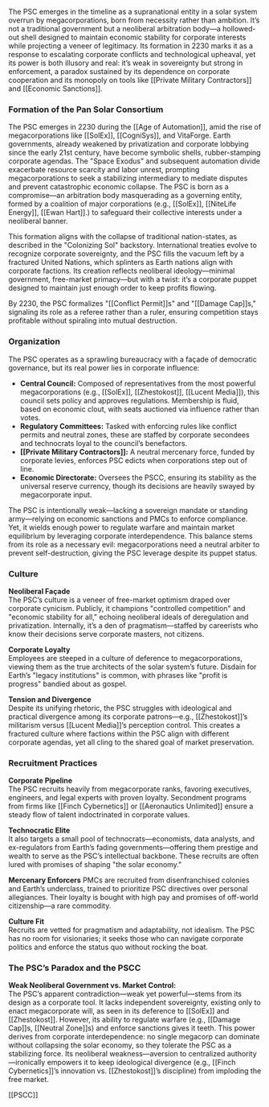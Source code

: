 The PSC emerges in the timeline as a supranational entity in a solar system overrun by megacorporations, born from necessity rather than ambition. It’s not a traditional government but a neoliberal arbitration body—a hollowed-out shell designed to maintain economic stability for corporate interests while projecting a veneer of legitimacy. Its formation in 2230 marks it as a response to escalating corporate conflicts and technological upheaval, yet its power is both illusory and real: it’s weak in sovereignty but strong in enforcement, a paradox sustained by its dependence on corporate cooperation and its monopoly on tools like [[Private Military Contractors]] and [[Economic Sanctions]].

### Formation of the Pan Solar Consortium

The PSC emerges in 2230 during the [[Age of Automation]], amid the rise of megacorporations like [[SolEx]], [[CogniSys]], and VitaForge. Earth governments, already weakened by privatization and corporate lobbying since the early 21st century, have become symbolic shells, rubber-stamping corporate agendas. The "Space Exodus" and subsequent automation divide exacerbate resource scarcity and labor unrest, prompting megacorporations to seek a stabilizing intermediary to mediate disputes and prevent catastrophic economic collapse. The PSC is born as a compromise—an arbitration body masquerading as a governing entity, formed by a coalition of major corporations (e.g., [[SolEx]], [[NiteLife Energy]], [[Ewan Hart]].) to safeguard their collective interests under a neoliberal banner.

This formation aligns with the collapse of traditional nation-states, as described in the "Colonizing Sol" backstory. International treaties evolve to recognize corporate sovereignty, and the PSC fills the vacuum left by a fractured United Nations, which splinters as Earth nations align with corporate factions. Its creation reflects neoliberal ideology—minimal government, free-market primacy—but with a twist: it’s a corporate puppet designed to maintain just enough order to keep profits flowing.

By 2230, the PSC formalizes "[[Conflict Permit]]s" and "[[Damage Cap]]s," signaling its role as a referee rather than a ruler, ensuring competition stays profitable without spiraling into mutual destruction.

### Organization

The PSC operates as a sprawling bureaucracy with a façade of democratic governance, but its real power lies in corporate influence:

- **Central Council:** Composed of representatives from the most powerful megacorporations (e.g., [[SolEx]], [[Zhestokost]], [[Lucent Media]]), this council sets policy and approves regulations. Membership is fluid, based on economic clout, with seats auctioned via influence rather than votes.
- **Regulatory Committees:** Tasked with enforcing rules like conflict permits and neutral zones, these are staffed by corporate secondees and technocrats loyal to the council’s benefactors.
- **[[Private Military Contractors]]:** A neutral mercenary force, funded by corporate levies, enforces PSC edicts when corporations step out of line.
- **Economic Directorate:** Oversees the PSCC, ensuring its stability as the universal reserve currency, though its decisions are heavily swayed by megacorporate input.
  
The PSC is intentionally weak—lacking a sovereign mandate or standing army—relying on economic sanctions and PMCs to enforce compliance. Yet, it wields enough power to regulate warfare and maintain market equilibrium by leveraging corporate interdependence. This balance stems from its role as a necessary evil: megacorporations need a neutral arbiter to prevent self-destruction, giving the PSC leverage despite its puppet status.

### Culture

**Neoliberal Façade**  
The PSC’s culture is a veneer of free-market optimism draped over corporate cynicism. Publicly, it champions "controlled competition" and "economic stability for all," echoing neoliberal ideals of deregulation and privatization. Internally, it’s a den of pragmatism—staffed by careerists who know their decisions serve corporate masters, not citizens.

**Corporate Loyalty**  
Employees are steeped in a culture of deference to megacorporations, viewing them as the true architects of the solar system’s future. Disdain for Earth’s "legacy institutions" is common, with phrases like "profit is progress" bandied about as gospel.

**Tension and Divergence**  
Despite its unifying rhetoric, the PSC struggles with ideological and practical divergence among its corporate patrons—e.g., [[Zhestokost]]’s militarism versus [[Lucent Media]]’s perception control. This creates a fractured culture where factions within the PSC align with different corporate agendas, yet all cling to the shared goal of market preservation.

### Recruitment Practices

**Corporate Pipeline**  
The PSC recruits heavily from megacorporate ranks, favoring executives, engineers, and legal experts with proven loyalty. Secondment programs from firms like [[Finch Cybernetics]] or [[Aeronautics Unlimited]] ensure a steady flow of talent indoctrinated in corporate values.

**Technocratic Elite**  
It also targets a small pool of technocrats—economists, data analysts, and ex-regulators from Earth’s fading governments—offering them prestige and wealth to serve as the PSC’s intellectual backbone. These recruits are often lured with promises of shaping "the solar economy."

**Mercenary Enforcers**
PMCs are recruited from disenfranchised colonies and Earth’s underclass, trained to prioritize PSC directives over personal allegiances. Their loyalty is bought with high pay and promises of off-world citizenship—a rare commodity.

**Culture Fit**  
Recruits are vetted for pragmatism and adaptability, not idealism. The PSC has no room for visionaries; it seeks those who can navigate corporate politics and enforce the status quo without rocking the boat.

### The PSC’s Paradox and the PSCC

**Weak Neoliberal Government vs. Market Control:**  
The PSC’s apparent contradiction—weak yet powerful—stems from its design as a corporate tool. It lacks independent sovereignty, existing only to enact megacorporate will, as seen in its deference to [[SolEx]] and [[Zhestokost]]. However, its ability to regulate warfare (e.g., [[Damage Cap]]s, [[Neutral Zone]]s) and enforce sanctions gives it teeth. This power derives from corporate interdependence: no single megacorp can dominate without collapsing the solar economy, so they tolerate the PSC as a stabilizing force. Its neoliberal weakness—aversion to centralized authority—ironically empowers it to keep ideological divergence (e.g., [[Finch Cybernetics]]’s innovation vs. [[Zhestokost]]’s discipline) from imploding the free market.

[[PSCC]]